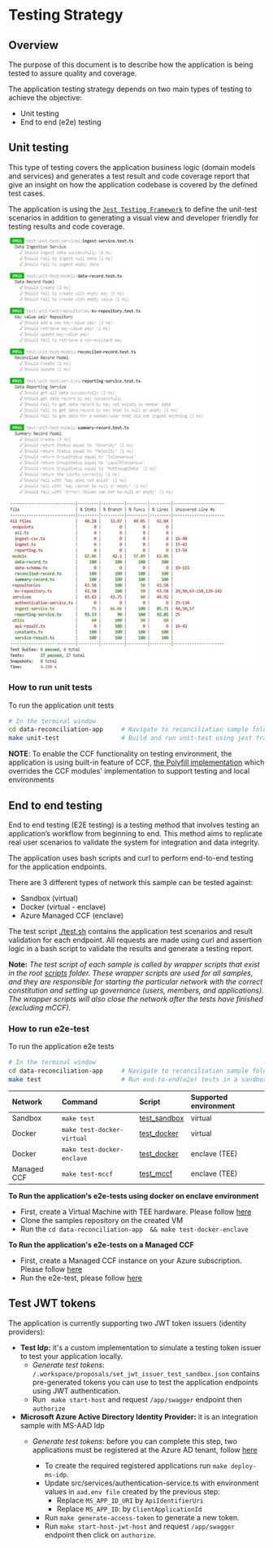 # Testing Strategy

## Overview

The purpose of this document is to describe how the application is being tested to assure quality and coverage.

The application testing strategy depends on two main types of testing to achieve the objective:
- Unit testing
- End to end (e2e) testing


## Unit testing

This type of testing covers the application business logic (domain models and services) and generates a test result and code coverage report that give an insight on how the application codebase is covered by the defined test cases.

The application is using the [`Jest Testing Framework`](https://jestjs.io/docs/getting-started) to define the unit-test scenarios in addition to generating a visual view and developer friendly for testing results and code coverage.

![Testing Result](../docs/images/test-result.jpg)

### How to run unit tests

To run the application unit tests

```bash
# In the terminal window
cd data-reconciliation-app     # Navigate to reconciliation sample folder
make unit-test                 # Build and run unit-test using jest framework
```

**NOTE**: To enable the CCF functionality on testing environment, the application is using built-in feature of CCF, [the Polyfill implementation](https://microsoft.github.io/CCF/main/js/ccf-app/modules/polyfill.html) which overrides the CCF modules' implementation to support testing and local environments

## End to end testing

End to end testing (E2E testing) is a testing method that involves testing an application’s workflow from beginning to end. This method aims to replicate real user scenarios to validate the system for integration and data integrity.

The application uses bash scripts and curl to perform end-to-end testing for the application endpoints.

There are 3 different types of network this sample can be tested against:
- Sandbox (virtual)
- Docker (virtual - enclave)
- Azure Managed CCF (enclave)


The test script [./test.sh](./test.sh) contains the application test scenarios and result validation for each endpoint. All requests are made using curl and assertion logic in a bash script to validate the results and generate a testing report.


**Note:** _The test script of each sample is called by wrapper scripts that exist in the root [scripts](../../scripts/) folder. 
These wrapper scripts are used for all samples, and they are responsible for starting the particular network with the correct constitution and setting up governance (users, members, and applications). The wrapper scripts will also close the network after the tests have finished (excluding mCCF)._


### How to run e2e-test

To run the application e2e tests

```bash
# In the terminal window
cd data-reconciliation-app     # Navigate to reconciliation sample folder
make test                      # Run end-to-end(e2e) tests in a sandbox (virtual) environment
```

|   Network   |     Command                |                  Script                       | Supported environment     |
| :---------  | :------------------------- | :-------------------------------------------  | :------------------------ |
| Sandbox     | `make test`                | [test_sandbox](../../scripts/test_sandbox.sh) | virtual                   |
| Docker      | `make test-docker-virtual` | [test_docker](../../scripts/test_docker.sh)   | virtual                   |
| Docker      | `make test-docker-enclave` | [test_docker](../../scripts/test_docker.sh)   | enclave (TEE)             |
| Managed CCF | `make test-mccf`           | [test_mccf](../../scripts/test_mccf.sh)     | enclave (TEE)             |


**To Run the application's e2e-tests using docker on enclave environment**
  - First, create a Virtual Machine with TEE hardware. Please follow [here](https://github.com/microsoft/CCF/blob/main/getting_started/azure_vm/README.md)
  - Clone the samples repository on the created VM
  - Run the `cd data-reconciliation-app  && make test-docker-enclave`

**To Run the application's e2e-tests on a Managed CCF**
  - First, create a Managed CCF instance on your Azure subscription. Please follow [here](https://github.com/microsoft/ccf-app-samples/tree/main/deploy#deploying-the-ccf-samples)
  - Run the e2e-test, please follow [here](https://github.com/microsoft/ccf-app-samples/tree/main/deploy#deploying-a-ccf-application-to-azure-managed-ccf)

## Test JWT tokens

The application is currently supporting two JWT token issuers (identity providers):
- **Test Idp:** it's a custom implementation to simulate a testing token issuer to test your application locally.
  - *Generate test tokens*: `/.workspace/proposals/set_jwt_issuer_test_sandbox.json` contains pre-generated tokens you can use to test the application endpoints using JWT authentication.
  - Run ` make start-host` and request `/app/swagger` endpoint then `authorize`
- **Microsoft Azure Active Directory Identity Provider:** it is an integration sample with MS-AAD Idp
  - *Generate test tokens*: before you can complete this step, two applications must be registered at the Azure AD tenant, follow [here](https://learn.microsoft.com/en-us/azure/active-directory/develop/quickstart-register-app) 
  
    - To create the required registered applications run `make deploy-ms-idp`.
    - Update src/services/authentication-service.ts with environment values in `aad.env file` created by the previous step: 
      - Replace `MS_APP_ID_URI` by `ApiIdentifierUri`
      - Replace `MS_APP_ID`: by `ClientApplicationId`
    - Run `make generate-access-token` to generate a new token.
    - Run `make start-host-jwt-host` and request `/app/swagger` endpoint then click on `authorize`.